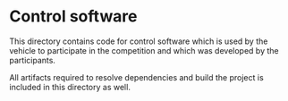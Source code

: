 Control software
====

This directory contains code for control software which is used by the vehicle to participate in the competition and which was developed by the participants.

All artifacts required to resolve dependencies and build the project is included in this directory as well.
